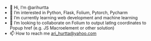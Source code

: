 - 👋 Hi, I’m @arihurtta
- 👀 I’m interested in Python, Flask, Folium, Pytorch, Pycharm
- 🌱 I’m currently learning web development and machine learning
- 💞️ I’m looking to collaborate on Folium to output latlng coordinates to Popup href (e.g. JS Macroelement or other solution)
- 📫 How to reach me ari_hurtta@yahoo.com

<!---
arihurtta/arihurtta is a ✨ special ✨ repository because its `README.md` (this file) appears on your GitHub profile.
You can click the Preview link to take a look at your changes.
--->
